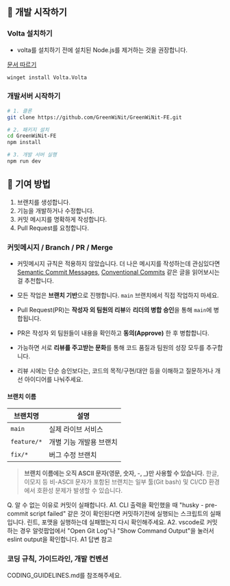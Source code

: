 ## 🚀 개발 시작하기

### Volta 설치하기

- volta를 설치하기 전에 설치된 Node.js를 제거하는 것을 권장합니다.

[문서 따르기](https://docs.volta.sh/guide/getting-started#windows-installation)

```bash
winget install Volta.Volta
```

### 개발서버 시작하기

```bash
# 1. 클론
git clone https://github.com/GreenWiNit/GreenWiNit-FE.git

# 2. 패키지 설치
cd GreenWiNit-FE
npm install

# 3. 개발 서버 실행
npm run dev
```

## 🤝 기여 방법

1. 브랜치를 생성합니다.
2. 기능을 개발하거나 수정합니다.
3. 커밋 메시지를 명확하게 작성합니다.
4. Pull Request를 요청합니다.

### 커밋메시지 / Branch / PR / Merge

- 커밋메시지 규칙은 적용하지 않았습니다. 더 나은 메시지를 작성하는데 관심있다면 [Semantic Commit Messages](https://gist.github.com/joshbuchea/6f47e86d2510bce28f8e7f42ae84c716), [Conventional Commits](https://www.conventionalcommits.org/ko) 같은 글을 읽어보시는 걸 추천합니다.

- 모든 작업은 **브랜치 기반**으로 진행합니다. `main` 브랜치에서 직접 작업하지 마세요.
- Pull Request(PR)는 **작성자 외 팀원의 리뷰**와 **리더의 병합 승인**을 통해 `main`에 병합됩니다.
- PR은 작성자 외 팀원들이 내용을 확인하고 **동의(Approve)** 한 후 병합합니다.
- 가능하면 서로 **리뷰를 주고받는 문화**를 통해 코드 품질과 팀원의 성장 모두를 추구합니다.
- 리뷰 시에는 단순 승인보다는, 코드의 목적/구현/대안 등을 이해하고 질문하거나 개선 아이디어를 나눠주세요.

#### 브랜치 이름

| 브랜치명    | 설명                    |
| ----------- | ----------------------- |
| `main`      | 실제 라이브 서비스      |
| `feature/*` | 개별 기능 개발용 브랜치 |
| `fix/*`     | 버그 수정 브랜치        |

> **브랜치 이름에는 오직 ASCII 문자(영문, 숫자, -, \_)만 사용할 수 있습니다.**
> 한글, 이모지 등 비-ASCII 문자가 포함된 브랜치는 일부 툴(Git bash) 및 CI/CD 환경에서 호환성 문제가 발생할 수 있습니다.

Q. 알 수 없는 이유로 커밋이 실패합니다.
A1. CLI 출력을 확인했을 때 "husky - pre-commit script failed" 같은 것이 확인된다면 커밋하기전에 실행되는 스크립트의 실패입니다.
린트, 포맷을 실행하는데 실패했는지 다시 확인해주세요.
A2. vscode로 커밋하는 경우 알럿팝업에서 "Open Git Log"나 "Show Command Output"을 눌러서 eslint output을 확인합니다. A1 답변 참고

### 코딩 규칙, 가이드라인, 개발 컨벤션

CODING_GUIDELINES.md를 참조해주세요.
